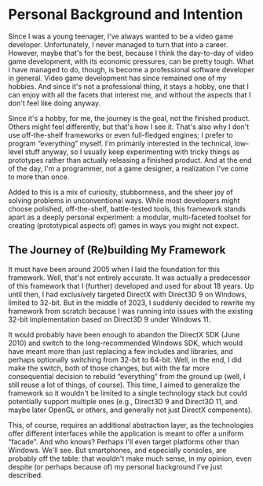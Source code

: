 
# Personal Background and Intention

Since I was a young teenager, I've always wanted to be a video game developer.
Unfortunately, I never managed to turn that into a career.
However, maybe that's for the best, because I think the day-to-day of video game development, with its economic pressures, can be pretty tough.
What I have managed to do, though, is become a professional software developer in general.
Video game development has since remained one of my hobbies.
And since it's not a professional thing, it stays a hobby, one that I can enjoy with all the facets that interest me, and without the aspects that I don't feel like doing anyway.

Since it's a hobby, for me, the journey is the goal, not the finished product.
Others might feel differently, but that's how I see it.
That's also why I don't use off-the-shelf frameworks or even full-fledged engines;
I prefer to program &ldquo;everything&rdquo; myself.
I'm primarily interested in the technical, low-level stuff anyway, so
I usually keep experimenting with tricky things as prototypes rather than actually releasing a finished product.
And at the end of the day, I'm a programmer, not a game designer, a realization I've come to more than once.

Added to this is a mix of curiosity, stubbornness, and the sheer joy of solving problems in unconventional ways.
While most developers might choose polished, off-the-shelf, battle-tested tools,
this framework stands apart as a deeply personal experiment: a modular, multi-faceted toolset for creating (prototypical aspects of) games in ways you might not expect.

## The Journey of (Re)building My Framework

It must have been around 2005 when I laid the foundation for this framework.
Well, that's not entirely accurate.
It was actually a predecessor of this framework that I (further) developed and used for about 18 years.
Up until then, I had exclusively targeted DirectX with Direct3D 9 on Windows, limited to 32-bit.
But in the middle of 2023, I suddenly decided to rewrite my framework from scratch because I was running into issues with the existing 32-bit implementation based on Direct3D 9 under Windows 11.

It would probably have been enough to abandon the DirectX SDK (June 2010) and switch to the long-recommended Windows SDK, which would have meant more than just replacing a few includes and libraries, and perhaps optionally switching from 32-bit to 64-bit.
Well, in the end, I did make the switch, both of those changes, but with the far more consequential decision to rebuild &ldquo;everything&rdquo; from the ground up (well, I still reuse a lot of things, of course).
This time, I aimed to generalize the framework so it wouldn't be limited to a single technology stack but could potentially support multiple ones (e.g., Direct3D 9 and Direct3D 11, and maybe later OpenGL or others, and generally not just DirectX components).

This, of course, requires an additional abstraction layer, as the technologies offer different interfaces while the application is meant to offer a uniform &ldquo;facade&rdquo;.
And who knows? Perhaps I'll even target platforms other than Windows. We'll see.
But smartphones, and especially consoles, are probably off the table: that wouldn't make much sense, in my opinion, even despite (or perhaps because of) my personal background I've just described.
